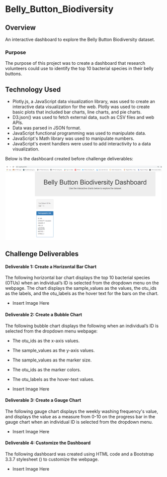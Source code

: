# Belly_Button_Biodiversity

## Overview

An interactive dashboard to explore the Belly Button Biodiversity dataset.

### Purpose

The purpose of this project was to create a dashboard that research volunteers could use to identify the top 10 bacterial species in their belly buttons.

## Technology Used

- Plotly.js, a JavaScript data visualization library, was used to create an interactive data visualization for the web. Plotly was used to create basic plots that included bar charts, line charts, and pie charts.
- D3.json() was used to fetch external data, such as CSV files and web APIs.
- Data was parsed in JSON format.
- JavaScript functional programming was used to manipulate data.
- JavaScript's Math library was used to manipulate numbers.
- JavaScript's event handlers were used to add interactivity to a data visualization.

Below is the dashboard created before challenge deliverables:

![Dashboard_original.png](https://github.com/KimberlyCrawford/Belly_Button_Biodiversity/blob/main/images/Dashboard_original.png)

## Challenge Deliverables

#### Deliverable 1: Create a Horizontal Bar Chart

The following horizontal bar chart displays the top 10 bacterial species (OTUs) when an individual’s ID is selected from the dropdown menu on the webpage. The chart displays the sample_values as the values, the otu_ids as the labels, and the otu_labels as the hover text for the bars on the chart.

- Insert Image Here

#### Deliverable 2: Create a Bubble Chart 

The following bubble chart displays the following when an individual’s ID is selected from the dropdown menu webpage: 

- The otu_ids as the x-axis values.
- The sample_values as the y-axis values.
- The sample_values as the marker size.
- The otu_ids as the marker colors.
- The otu_labels as the hover-text values.

- Insert Image Here

#### Deliverable 3: Create a Gauge Chart

The following gauge chart displays the weekly washing frequency's value, and displays the value as a measure from 0-10 on the progress bar in the gauge chart when an individual ID is selected from the dropdown menu.

- Insert Image Here

#### Deliverable 4: Customize the Dashboard

The following dashboard was created using HTML code and a Bootstrap 3.3.7 stylesheet (<link rel="stylesheet" href="https://maxcdn.bootstrapcdn.com/bootstrap/3.3.7/css/bootstrap.min.css">) to customize the webpage.

- Insert Image Here


